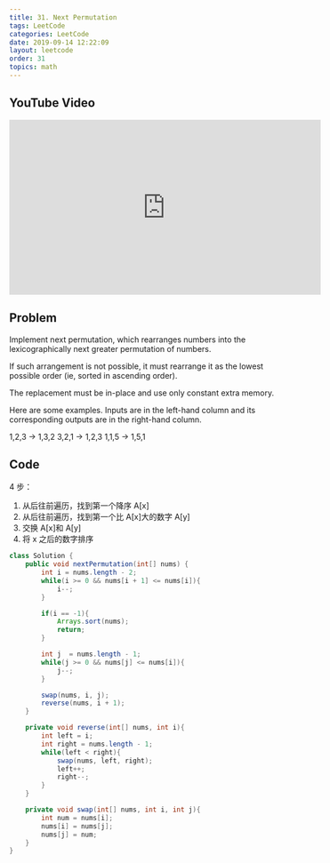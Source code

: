 ```yaml
---
title: 31. Next Permutation
tags: LeetCode
categories: LeetCode
date: 2019-09-14 12:22:09
layout: leetcode
order: 31
topics: math
---
```


## YouTube Video

<iframe width="560" height="315" src="https://www.youtube.com/embed/K-QCteGM-Bk" frameborder="0" allow="accelerometer; autoplay; encrypted-media; gyroscope; picture-in-picture" allowfullscreen></iframe>

## Problem

Implement next permutation, which rearranges numbers into the lexicographically next greater permutation of numbers.

If such arrangement is not possible, it must rearrange it as the lowest possible order (ie, sorted in ascending order).

The replacement must be in-place and use only constant extra memory.

Here are some examples. Inputs are in the left-hand column and its corresponding outputs are in the right-hand column.

1,2,3 → 1,3,2
3,2,1 → 1,2,3
1,1,5 → 1,5,1

## Code

4 步：

1. 从后往前遍历，找到第一个降序 A[x]
2. 从后往前遍历，找到第一个比 A[x]大的数字 A[y]
3. 交换 A[x]和 A[y]
4. 将 x 之后的数字排序

```java
class Solution {
    public void nextPermutation(int[] nums) {
        int i = nums.length - 2;
        while(i >= 0 && nums[i + 1] <= nums[i]){
            i--;
        }

        if(i == -1){
            Arrays.sort(nums);
            return;
        }

        int j  = nums.length - 1;
        while(j >= 0 && nums[j] <= nums[i]){
            j--;
        }

        swap(nums, i, j);
        reverse(nums, i + 1);
    }

    private void reverse(int[] nums, int i){
        int left = i;
        int right = nums.length - 1;
        while(left < right){
            swap(nums, left, right);
            left++;
            right--;
        }
    }

    private void swap(int[] nums, int i, int j){
        int num = nums[i];
        nums[i] = nums[j];
        nums[j] = num;
    }
}
```
